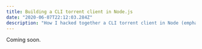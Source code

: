 ```yaml
---
title: Building a CLI torrent client in Node.js
date: "2020-06-07T22:12:03.284Z"
description: "How I hacked together a CLI torrent client in Node (emphasis on hack)"
---
```


Coming soon.

